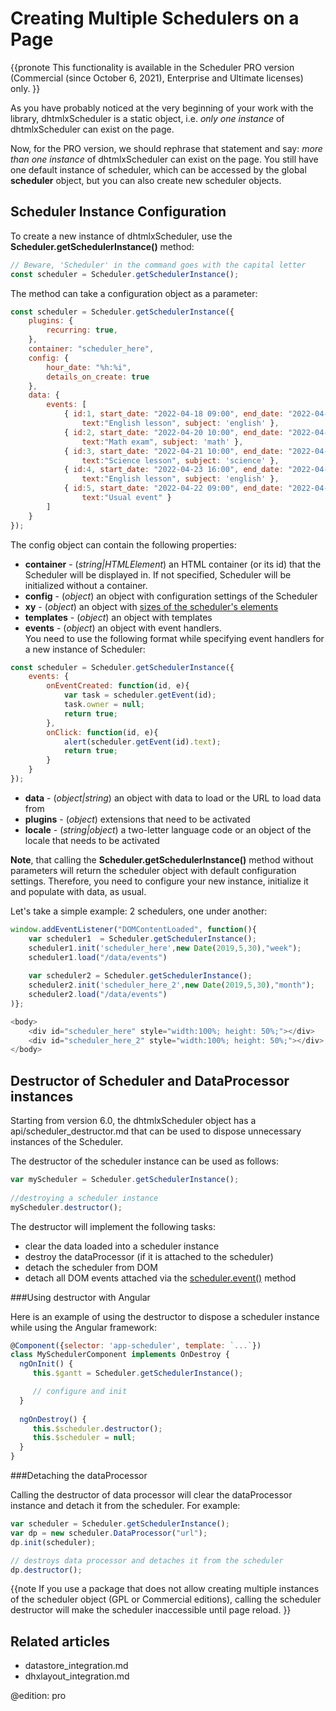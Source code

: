 Creating Multiple Schedulers on a Page 
==============

{{pronote
This functionality is available in the Scheduler PRO version (Commercial (since October 6, 2021), Enterprise and Ultimate licenses) only.
}}

As you have probably noticed at the very beginning of your work with the library, dhtmlxScheduler is a static object, i.e. _only one instance_ of dhtmlxScheduler can exist on the page.

Now, for the PRO version, we should rephrase that statement and say: _more than one instance_ of dhtmlxScheduler can exist on the page. You still have one default instance of scheduler, which can be accessed by the global **scheduler** object, but you can also create new scheduler objects.

Scheduler Instance Configuration
-----------------------------

To create a new instance of dhtmlxScheduler, use the **Scheduler.getSchedulerInstance()** method:

~~~js
// Beware, 'Scheduler' in the command goes with the capital letter
const scheduler = Scheduler.getSchedulerInstance();
~~~

The method can take a configuration object as a parameter:

~~~js
const scheduler = Scheduler.getSchedulerInstance({
    plugins: {
        recurring: true,
    },
    container: "scheduler_here",
    config: {
        hour_date: "%h:%i",
        details_on_create: true
    },
    data: {
        events: [
            { id:1, start_date: "2022-04-18 09:00", end_date: "2022-04-18 12:00", 
				text:"English lesson", subject: 'english' },
            { id:2, start_date: "2022-04-20 10:00", end_date: "2022-04-21 16:00", 
				text:"Math exam", subject: 'math' },
            { id:3, start_date: "2022-04-21 10:00", end_date: "2022-04-21 14:00", 
				text:"Science lesson", subject: 'science' },
            { id:4, start_date: "2022-04-23 16:00", end_date: "2022-04-23 17:00", 
				text:"English lesson", subject: 'english' },
            { id:5, start_date: "2022-04-22 09:00", end_date: "2022-04-22 17:00", 
				text:"Usual event" }
        ]
    }
});
~~~

The config object can contain the following properties:

- **container** - (*string|HTMLElement*) an HTML container (or its id) that the Scheduler will be displayed in. If not specified, Scheduler will be initialized without a container.
- **config** - (*object*) an object with configuration settings of the Scheduler
- **xy** - (*object*) an object with [sizes of the scheduler's elements](api/scheduler_xy_other.md)
- **templates** - (*object*) an object with templates 
- **events** - (*object*) an object with event handlers. <br>
You need to use the following format while specifying event handlers for a new instance of Scheduler:

~~~js
const scheduler = Scheduler.getSchedulerInstance({
    events: {
        onEventCreated: function(id, e){
        	var task = scheduler.getEvent(id);
            task.owner = null;
            return true;
        },
        onClick: function(id, e){
            alert(scheduler.getEvent(id).text);
            return true;
        }
    }
});
~~~

- **data** - (*object|string*) an object with data to load or the URL to load data from
- **plugins** - (*object*) extensions that need to be activated
- **locale** - (*string|object*) a two-letter language code or an object of the locale that needs to be activated

**Note**, that calling the **Scheduler.getSchedulerInstance()** method without parameters will return the scheduler object with default configuration settings.
Therefore, you need to configure your new instance, initialize it and populate with data, as usual.

Let's take a simple example: 2 schedulers, one under another: 


~~~js
window.addEventListener("DOMContentLoaded", function(){
    var scheduler1  = Scheduler.getSchedulerInstance();
	scheduler1.init('scheduler_here',new Date(2019,5,30),"week");
	scheduler1.load("/data/events")
	
	var scheduler2 = Scheduler.getSchedulerInstance();
	scheduler2.init('scheduler_here_2',new Date(2019,5,30),"month");
	scheduler2.load("/data/events")	
)};

<body>
	<div id="scheduler_here" style="width:100%; height: 50%;"></div>
	<div id="scheduler_here_2" style="width:100%; height: 50%;"></div>	
</body>
~~~

Destructor of Scheduler and DataProcessor instances
------------------------------------

Starting from version 6.0, the dhtmlxScheduler object has a api/scheduler_destructor.md that can be used to dispose unnecessary instances of the Scheduler.

The destructor of the scheduler instance can be used as follows:

~~~js
var myScheduler = Scheduler.getSchedulerInstance();
 
//destroying a scheduler instance
myScheduler.destructor();
~~~

The destructor will implement the following tasks:

- clear the data loaded into a scheduler instance
- destroy the dataProcessor (if it is attached to the scheduler) 
- detach the scheduler from DOM
- detach all DOM events attached via the [scheduler.event()](api/scheduler_event.md) method

###Using destructor with Angular

Here is an example of using the destructor to dispose a scheduler instance while using the Angular framework:

~~~js
@Component({selector: 'app-scheduler', template: `...`})
class MySchedulerComponent implements OnDestroy {
  ngOnInit() {
     this.$gantt = Scheduler.getSchedulerInstance();

     // configure and init
  }
  
  ngOnDestroy() {
     this.$scheduler.destructor();
     this.$scheduler = null;
  }
}
~~~

###Detaching the dataProcessor

Calling the destructor of data processor will clear the dataProcessor instance and detach it from the scheduler. For example:

~~~js
var scheduler = Scheduler.getSchedulerInstance();
var dp = new scheduler.DataProcessor("url");
dp.init(scheduler);

// destroys data processor and detaches it from the scheduler
dp.destructor();
~~~

{{note 
If you use a package that does not allow creating multiple instances of the scheduler object (GPL or Commercial editions), calling the scheduler destructor will make the scheduler inaccessible until page reload.
}}

Related articles
------------------

- datastore_integration.md
- dhxlayout_integration.md


@edition: pro
